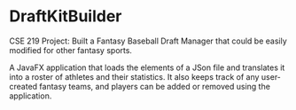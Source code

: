 # DraftKitBuilder

CSE 219 Project: Built a Fantasy Baseball Draft Manager that could be easily modified for other fantasy sports.

A JavaFX application that loads the elements of a JSon file and translates it into a roster of athletes and their statistics. It also keeps track of any user-created fantasy teams, and players can be added or removed using the application.
